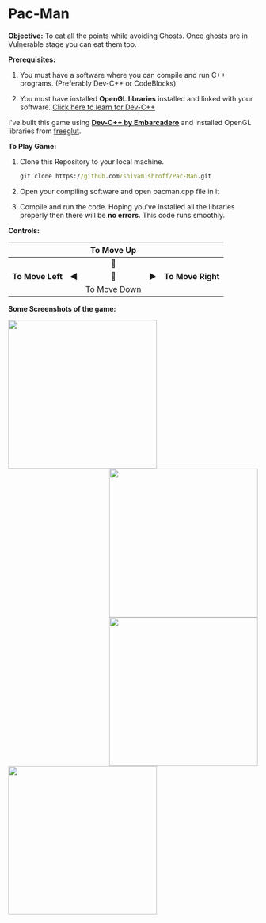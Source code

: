 # Pac-Man

**Objective:**
To eat all the points while avoiding Ghosts. Once ghosts are in Vulnerable stage you can eat them too.

**Prerequisites:**

1.  You must have a software where you can compile and run C++ programs. (Preferably Dev-C++ or CodeBlocks)

2.  You must have installed **OpenGL libraries** installed and linked with your software. [Click here to learn for Dev-C++](https://www.youtube.com/watch?v=8Qkpaewj-7Y&t=178s)


I've built this game using [**Dev-C++ by Embarcadero**](https://www.embarcadero.com/free-tools/dev-cpp) and installed OpenGL libraries from [freeglut](http://freeglut.sourceforge.net/index.php#download).


**To Play Game:**
    
1. Clone this Repository to your local machine.
    ```cmd
    git clone https://github.com/shivam1shroff/Pac-Man.git
    ```
2. Open your compiling software and open pacman.cpp file in it
  
3. Compile and run the code. Hoping you've installed all the libraries properly then there will be **no errors**. This code runs smoothly.
    
**Controls:**

|                   |                     | To Move Up          |                     |                 |
| :---              |:---:                |   :---:             |          :---:      |     ---:        |
|                   |                     | :arrow_up_small:    |                     |                 |
|  **To Move Left** |   :arrow_backward:  | :arrow_down_small:  | :arrow_forward:     |**To Move Right**|
|                   |                     | To Move Down        |                     |                 |


**Some Screenshots of the game:**

<!-- 
![Pacman-1](https://user-images.githubusercontent.com/45819538/118194368-e49b9f00-b466-11eb-9f16-0f10537fc7ce.jpg) 
![Pacman-2](https://user-images.githubusercontent.com/45819538/118194930-d8641180-b467-11eb-8929-ad4aeb5b4fdd.jpg)
![Pacman-3](https://user-images.githubusercontent.com/45819538/118194932-d9953e80-b467-11eb-8893-3fa71015856c.jpg)
![Pacman-4](https://user-images.githubusercontent.com/45819538/118194934-d9953e80-b467-11eb-8b8e-a16ec359c282.jpg)   -->


<img align="left" src="https://user-images.githubusercontent.com/45819538/118194368-e49b9f00-b466-11eb-9f16-0f10537fc7ce.jpg" width="300">
<img align="right"src="https://user-images.githubusercontent.com/45819538/118194930-d8641180-b467-11eb-8929-ad4aeb5b4fdd.jpg" width="300">
<img align="right"src="https://user-images.githubusercontent.com/45819538/118194934-d9953e80-b467-11eb-8b8e-a16ec359c282.jpg" width="300">
<img align="left"src="https://user-images.githubusercontent.com/45819538/118194932-d9953e80-b467-11eb-8893-3fa71015856c.jpg" width="300">
